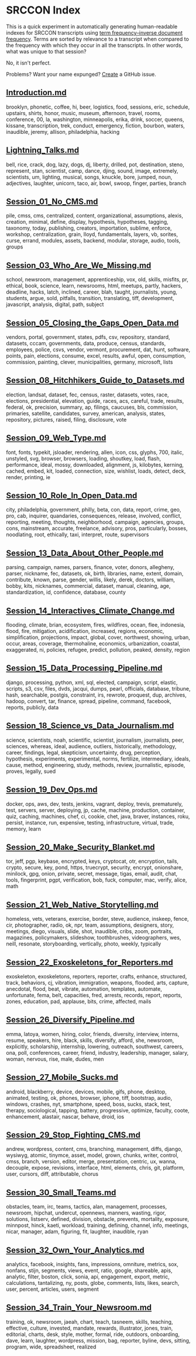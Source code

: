 SRCCON Index
============

This is a quick experiment in automatically generating human-readable indexes for SRCCON transcripts using [term frequency–inverse document frequency](http://en.wikipedia.org/wiki/Tf%E2%80%93idf). Terms are sorted by relevance to a transcript when compared to the frequency with which they occur in all the transcripts. In other words, what was unique to that session?

No, it isn't perfect.

Problems? Want your name expunged? [Create](https://github.com/chriszs/srccon-index/issues/new) a GitHub issue.



## [Introduction.md](https://github.com/OpenNews/srccon-data/blob/master/2014/transcripts/Introduction.md)

brooklyn, phonetic, coffee, hi, beer, logistics, food, sessions, eric, schedule, upstairs, shirts, honor, music, museum, afternoon, travel, rooms, conference, 00, la, washington, minneapolis, erika, drink, soccer, queens, kissane, transcription, trek, conduct, emergency, fiction, bourbon, waters, inaudible, jeremy, allison, philadelphia, hacking

## [Lightning_Talks.md](https://github.com/OpenNews/srccon-data/blob/master/2014/transcripts/Lightning_Talks.md)

bell, rice, crack, dog, lazy, dogs, dj, liberty, drilled, pot, destination, steno, represent, stan, scientist, camp, dance, djing, sound, image, extremely, scientists, um, lighting, musical, songs, knuckle, bore, jumped, noun, adjectives, laughter, unicorn, taco, air, bowl, swoop, finger, parties, branch

## [Session_01_No_CMS.md](https://github.com/OpenNews/srccon-data/blob/master/2014/transcripts/Session_01_No_CMS.md)

pile, cmss, cms, centralized, content, organizational, assumptions, alexis, creation, minimal, define, display, hypothesis, hypotheses, tagging, taxonomy, today, publishing, creators, importation, sublime, enforce, workshop, centralization, grain, lloyd, fundamentals, layers, vb, sorites, curse, errand, modules, assets, backend, modular, storage, audio, tools, groups

## [Session_03_Who_Are_We_Missing.md](https://github.com/OpenNews/srccon-data/blob/master/2014/transcripts/Session_03_Who_Are_We_Missing.md)

school, newsroom, management, apprenticeship, vox, old, skills, misfits, pr, ethical, book, science, learn, newsrooms, html, meetups, partly, hackers, deadline, hacks, latch, inclined, career, blah, taught, journalists, young, students, argue, sold, pitfalls, transition, translating, tiff, development, javascript, analysis, digital, path, subject

## [Session_05_Closing_the_Gaps_Open_Data.md](https://github.com/OpenNews/srccon-data/blob/master/2014/transcripts/Session_05_Closing_the_Gaps_Open_Data.md)

vendors, portal, government, states, pdfs, csv, repository, standard, datasets, cccam, governments, data, produce, census, standards, employees, police, csvs, vendor, vermont, procurement, dat, hunt, software, points, pain, elections, consume, excel, results, awful, open, consumption, commission, painting, clever, municipalities, germany, microsoft, lists

## [Session_08_Hitchhikers_Guide_to_Datasets.md](https://github.com/OpenNews/srccon-data/blob/master/2014/transcripts/Session_08_Hitchhikers_Guide_to_Datasets.md)

election, landsat, dataset, fec, census, raster, datasets, votes, race, elections, presidential, elevation, guide, races, acs, careful, trade, results, federal, ok, precision, summary, ap, filings, caucuses, bls, commission, primaries, satellite, candidates, survey, american, analysis, states, repository, pictures, raised, filing, disclosure, vote

## [Session_09_Web_Type.md](https://github.com/OpenNews/srccon-data/blob/master/2014/transcripts/Session_09_Web_Type.md)

font, fonts, typekit, jsloader, rendering, allen, icon, css, glyphs, 700, italic, unstyled, svg, browser, browsers, loading, shoutkey, load, flash, performance, ideal, mossy, downloaded, alignment, js, kilobytes, kerning, cached, embed, kit, loaded, connection, size, wishlist, loads, detect, deck, render, printing, ie

## [Session_10_Role_In_Open_Data.md](https://github.com/OpenNews/srccon-data/blob/master/2014/transcripts/Session_10_Role_In_Open_Data.md)

city, philadelphia, government, philly, beta, con, data, report, crime, geo, pro, cab, inquirer, quandaries, consequences, release, involved, conflict, reporting, meeting, thoughts, neighborhood, campaign, agencies, groups, cons, mainstream, accurate, freelance, advisory, pros, particularly, bosses, noodlating, root, ethically, taxi, interpret, route, supervisors

## [Session_13_Data_About_Other_People.md](https://github.com/OpenNews/srccon-data/blob/master/2014/transcripts/Session_13_Data_About_Other_People.md)

parsing, campaign, names, parsers, finance, voter, donors, allegheny, parser, nickname, fec, datasets, ok, birth, libraries, name, extent, domain, contribute, known, parse, gender, willis, likely, derek, doctors, william, bobby, kits, nicknames, commercial, dataset, manual, cleaning, age, standardization, id, confidence, database, county

## [Session_14_Interactives_Climate_Change.md](https://github.com/OpenNews/srccon-data/blob/master/2014/transcripts/Session_14_Interactives_Climate_Change.md)

flooding, climate, brian, ecosystem, fires, wildfires, ocean, flee, indonesia, flood, fire, mitigation, acidification, increased, regions, economic, simplification, projections, impact, global, cover, northwest, showing, urban, occur, areas, coverage, thermohaline, economics, urbanization, coastal, exaggerated, ni, policies, refugee, predict, pollution, peaked, density, region

## [Session_15_Data_Processing_Pipeline.md](https://github.com/OpenNews/srccon-data/blob/master/2014/transcripts/Session_15_Data_Processing_Pipeline.md)

django, processing, python, xml, sql, elected, campaign, script, elastic, scripts, s3, csv, files, dvds, jacqui, dumps, pearl, officials, database, tribune, hash, searchable, postgis, constraint, irs, rewrote, proquest, dup, archives, hadoop, convert, tar, finance, spread, pipeline, command, facebook, reports, publicly, data

## [Session_18_Science_vs_Data_Journalism.md](https://github.com/OpenNews/srccon-data/blob/master/2014/transcripts/Session_18_Science_vs_Data_Journalism.md)

science, scientists, noah, scientific, scientist, journalism, journalists, peer, sciences, whereas, ideal, audience, outliers, historically, methodology, career, findings, legal, skepticism, uncertainty, drug, perception, hypothesis, experiments, experimental, norms, fertilize, intermediary, ideals, cause, method, engineering, study, methods, review, journalistic, episode, proves, legally, sued

## [Session_19_Dev_Ops.md](https://github.com/OpenNews/srccon-data/blob/master/2014/transcripts/Session_19_Dev_Ops.md)

docker, ops, aws, dev, tests, jenkins, vagrant, deploy, trevis, prematurely, test, servers, server, deploying, jp, cache, machine, production, container, quiz, caching, machines, chef, ci, cookie, chet, java, braver, instances, roku, persist, instance, run, expensive, testing, infrastructure, virtual, trade, memory, learn

## [Session_20_Make_Security_Blanket.md](https://github.com/OpenNews/srccon-data/blob/master/2014/transcripts/Session_20_Make_Security_Blanket.md)

tor, jeff, pgp, keybase, encrypted, keys, cryptocat, otr, encryption, tails, crypto, secure, key, pond, https, truecrypt, security, encrypt, onionshare, minilock, gpg, onion, private, secret, message, tigas, email, audit, chat, tools, fingerprint, pgpt, verification, bob, fuck, computer, mac, verify, alice, math

## [Session_21_Web_Native_Storytelling.md](https://github.com/OpenNews/srccon-data/blob/master/2014/transcripts/Session_21_Web_Native_Storytelling.md)

homeless, vets, veterans, exercise, border, steve, audience, inskeep, fence, cir, photographer, radio, ok, npr, team, assumptions, designers, story, meetings, diego, visuals, slide, shot, inaudible, cribs, zoom, portraits, magazines, policymakers, slideshow, toothbrushes, videographers, wes, neill, resonate, storyboarding, vertically, photo, weekly, typically

## [Session_22_Exoskeletons_for_Reporters.md](https://github.com/OpenNews/srccon-data/blob/master/2014/transcripts/Session_22_Exoskeletons_for_Reporters.md)

exoskeleton, exoskeletons, reporters, reporter, crafts, enhance, structured, track, behaviors, cj, vibration, immigration, weapons, flooded, arts, capture, anecdotal, flood, beat, vibrate, automation, templates, automate, unfortunate, fema, belt, capacities, fred, arrests, records, report, reports, zones, education, pad, applause, bits, crime, affected, mails

## [Session_26_Diversify_Pipeline.md](https://github.com/OpenNews/srccon-data/blob/master/2014/transcripts/Session_26_Diversify_Pipeline.md)

emma, latoya, women, hiring, color, friends, diversity, interview, interns, resume, speakers, hire, black, skills, diversify, afford, she, newsroom, explicitly, scholarship, internship, lowering, outreach, southwest, careers, ona, poll, conferences, career, friend, industry, leadership, manager, salary, woman, nervous, rise, male, dudes, men

## [Session_27_Mobile_Sucks.md](https://github.com/OpenNews/srccon-data/blob/master/2014/transcripts/Session_27_Mobile_Sucks.md)

android, blackberry, device, devices, mobile, gifs, phone, desktop, animated, testing, ok, phones, browser, iphone, tiff, bootstrap, audio, windows, crashes, nyt, smartphone, speed, boss, sucks, stack, test, therapy, sociological, tapping, battery, progressive, optimize, faculty, coote, enhancement, alastair, nascar, behave, droid, ios

## [Session_29_Stop_Fighting_CMS.md](https://github.com/OpenNews/srccon-data/blob/master/2014/transcripts/Session_29_Stop_Fighting_CMS.md)

andrew, wordpress, content, cms, branching, management, diffs, django, wysiwyg, atomic, tinymce, asset, model, grown, chunks, writer, control, cmss, branch, version, editor, merge, presentation, centric, ux, wanna, decouple, expose, revisions, interface, html, elements, chris, git, platform, user, cursors, diff, attributable, chorus

## [Session_30_Small_Teams.md](https://github.com/OpenNews/srccon-data/blob/master/2014/transcripts/Session_30_Small_Teams.md)

obstacles, team, irc, teams, tactics, alan, management, processes, newsroom, hipchat, undercut, opennews, manners, wasting, rigor, solutions, listserv, defined, division, obstacle, prevents, mortality, exposure, minnpost, hinck, kaeti, workload, training, defining, channel, info, meetings, nicar, manager, adam, figuring, fit, laughter, inaudible, ryan

## [Session_32_Own_Your_Analytics.md](https://github.com/OpenNews/srccon-data/blob/master/2014/transcripts/Session_32_Own_Your_Analytics.md)

analytics, facebook, insights, fans, impressions, omniture, metrics, sox, nonfans, stijn, segments, views, event, ratio, google, shareable, apis, analytic, filter, boston, click, sonia, api, engagement, export, metric, calculations, tantalizing, ny, posts, globe, comments, lists, likes, search, user, percent, articles, users, segment

## [Session_34_Train_Your_Newsroom.md](https://github.com/OpenNews/srccon-data/blob/master/2014/transcripts/Session_34_Train_Your_Newsroom.md)

training, ok, newsroom, jaeah, chart, teach, tasneem, skills, teaching, effective, culture, invested, mandate, rewards, illustrator, jones, train, editorial, charts, desk, style, mother, formal, ride, outdoors, onboarding, dave, learn, laughter, wordpress, mission, bag, reporter, byline, devs, sitting, program, wide, spreadsheet, realized
